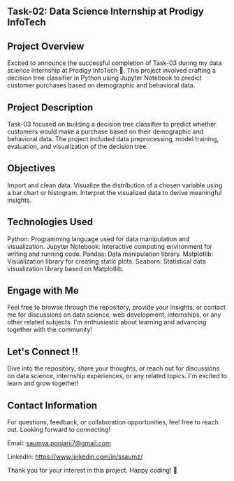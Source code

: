 ## Task-02: Data Science Internship at Prodigy InfoTech

## Project Overview
Excited to announce the successful completion of Task-03 during my data science internship at Prodigy InfoTech 🚀. This project involved crafting a decision tree classifier in Python using Jupyter Notebook to predict customer purchases based on demographic and behavioral data.

## Project Description
Task-03 focused on building a decision tree classifier to predict whether customers would make a purchase based on their demographic and behavioral data. The project included data preprocessing, model training, evaluation, and visualization of the decision tree.

## Objectives
Import and clean data.
Visualize the distribution of a chosen variable using a bar chart or histogram.
Interpret the visualized data to derive meaningful insights.

## Technologies Used
Python: Programming language used for data manipulation and visualization.
Jupyter Notebook: Interactive computing environment for writing and running code.
Pandas: Data manipulation library.
Matplotlib: Visualization library for creating static plots.
Seaborn: Statistical data visualization library based on Matplotlib.

## Engage with Me
Feel free to browse through the repository, provide your insights, or contact me for discussions on data science, web development, internships, or any other related subjects. I'm enthusiastic about learning and advancing together with the community!

## Let's Connect !!
Dive into the repository, share your thoughts, or reach out for discussions on data science, internship experiences, or any related topics. I'm excited to learn and grow together!

## Contact Information
For questions, feedback, or collaboration opportunities, feel free to reach out. Looking forward to connecting!

Email: saumya.poojarii7@gmail.com

LinkedIn: https://www.linkedin.com/in/ssaumz/

Thank you for your interest in this project. Happy coding! 🚀
